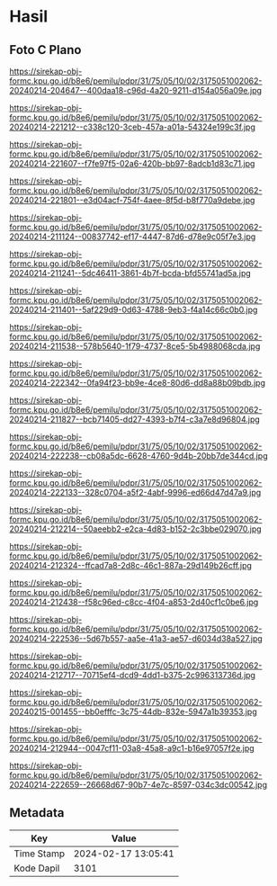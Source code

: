 # Hasil

## Foto C Plano

https://sirekap-obj-formc.kpu.go.id/b8e6/pemilu/pdpr/31/75/05/10/02/3175051002062-20240214-204647--400daa18-c96d-4a20-9211-d154a056a09e.jpg

https://sirekap-obj-formc.kpu.go.id/b8e6/pemilu/pdpr/31/75/05/10/02/3175051002062-20240214-221212--c338c120-3ceb-457a-a01a-54324e199c3f.jpg

https://sirekap-obj-formc.kpu.go.id/b8e6/pemilu/pdpr/31/75/05/10/02/3175051002062-20240214-221607--f7fe97f5-02a6-420b-bb97-8adcb1d83c71.jpg

https://sirekap-obj-formc.kpu.go.id/b8e6/pemilu/pdpr/31/75/05/10/02/3175051002062-20240214-221801--e3d04acf-754f-4aee-8f5d-b8f770a9debe.jpg

https://sirekap-obj-formc.kpu.go.id/b8e6/pemilu/pdpr/31/75/05/10/02/3175051002062-20240214-211124--00837742-ef17-4447-87d6-d78e9c05f7e3.jpg

https://sirekap-obj-formc.kpu.go.id/b8e6/pemilu/pdpr/31/75/05/10/02/3175051002062-20240214-211241--5dc46411-3861-4b7f-bcda-bfd55741ad5a.jpg

https://sirekap-obj-formc.kpu.go.id/b8e6/pemilu/pdpr/31/75/05/10/02/3175051002062-20240214-211401--5af229d9-0d63-4788-9eb3-f4a14c66c0b0.jpg

https://sirekap-obj-formc.kpu.go.id/b8e6/pemilu/pdpr/31/75/05/10/02/3175051002062-20240214-211538--578b5640-1f79-4737-8ce5-5b4988068cda.jpg

https://sirekap-obj-formc.kpu.go.id/b8e6/pemilu/pdpr/31/75/05/10/02/3175051002062-20240214-222342--0fa94f23-bb9e-4ce8-80d6-dd8a88b09bdb.jpg

https://sirekap-obj-formc.kpu.go.id/b8e6/pemilu/pdpr/31/75/05/10/02/3175051002062-20240214-211827--bcb71405-dd27-4393-b7f4-c3a7e8d96804.jpg

https://sirekap-obj-formc.kpu.go.id/b8e6/pemilu/pdpr/31/75/05/10/02/3175051002062-20240214-222238--cb08a5dc-6628-4760-9d4b-20bb7de344cd.jpg

https://sirekap-obj-formc.kpu.go.id/b8e6/pemilu/pdpr/31/75/05/10/02/3175051002062-20240214-222133--328c0704-a5f2-4abf-9996-ed66d47d47a9.jpg

https://sirekap-obj-formc.kpu.go.id/b8e6/pemilu/pdpr/31/75/05/10/02/3175051002062-20240214-212214--50aeebb2-e2ca-4d83-b152-2c3bbe029070.jpg

https://sirekap-obj-formc.kpu.go.id/b8e6/pemilu/pdpr/31/75/05/10/02/3175051002062-20240214-212324--ffcad7a8-2d8c-46c1-887a-29d149b26cff.jpg

https://sirekap-obj-formc.kpu.go.id/b8e6/pemilu/pdpr/31/75/05/10/02/3175051002062-20240214-212438--f58c96ed-c8cc-4f04-a853-2d40cf1c0be6.jpg

https://sirekap-obj-formc.kpu.go.id/b8e6/pemilu/pdpr/31/75/05/10/02/3175051002062-20240214-222536--5d67b557-aa5e-41a3-ae57-d6034d38a527.jpg

https://sirekap-obj-formc.kpu.go.id/b8e6/pemilu/pdpr/31/75/05/10/02/3175051002062-20240214-212717--70715ef4-dcd9-4dd1-b375-2c996313736d.jpg

https://sirekap-obj-formc.kpu.go.id/b8e6/pemilu/pdpr/31/75/05/10/02/3175051002062-20240215-001455--bb0efffc-3c75-44db-832e-5947a1b39353.jpg

https://sirekap-obj-formc.kpu.go.id/b8e6/pemilu/pdpr/31/75/05/10/02/3175051002062-20240214-212944--0047cf11-03a8-45a8-a9c1-b16e97057f2e.jpg

https://sirekap-obj-formc.kpu.go.id/b8e6/pemilu/pdpr/31/75/05/10/02/3175051002062-20240214-222659--26668d67-90b7-4e7c-8597-034c3dc00542.jpg


## Metadata

| Key        | Value               |
| ---------- | ------------------- |
| Time Stamp | 2024-02-17 13:05:41 |
| Kode Dapil | 3101                |



